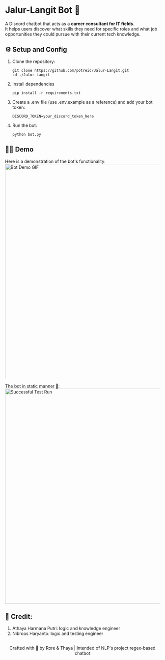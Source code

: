 # Jalur-Langit Bot 🤖

A Discord chatbot that acts as a **career consultant for IT fields**.  
It helps users discover what skills they need for specific roles and what job opportunities they could pursue with their current tech knowledge.  

## ⚙️ Setup and Config

1. Clone the repository:
   ```
   git clone https://github.com/potreic/Jalur-Langit.git
   cd ./Jalur-Langit
   ```
2. Install dependencies
   ```
   pip install -r requirements.txt
   ```
3. Create a .env file (use .env.example as a reference) and add your bot token:
   ```
   DISCORD_TOKEN=your_discord_token_here
4. Run the bot:
   ```
   python bot.py
   ```
   
## 👩‍💻 Demo
Here is a demonstration of the bot's  functionality:
<img src="https://github.com/potreic/Jalur-Langit/blob/main/assets/Screen%20Recording%202025-09-10%20013112.gif?raw=true" alt="Bot Demo GIF" width="700">

The bot in static manner 👾:
<img src="https://github.com/potreic/Jalur-Langit/blob/main/assets/Screenshot%202025-09-10%20012931.png?raw=true" alt="Successful Test Run" width="700">

## 🤼 Credit:
1. Athaya Harmana Putri: logic and knowledge engineer
2. Nibroos Haryanto: logic and testing engineer

##
<div align="center">
Crafted with 💚 by Rore & Thaya | Intended of NLP's project regex-based chatbot
</div>
